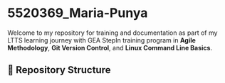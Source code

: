 # 5520369_Maria-Punya

Welcome to my repository for training and documentation as part of my LTTS learning journey with GEA StepIn training program in **Agile Methodology**, **Git Version Control**, and **Linux Command Line Basics**.

## 📁 Repository Structure

